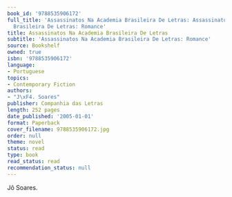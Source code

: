```yaml
---
book_id: '9788535906172'
full_title: 'Assassinatos Na Academia Brasileira De Letras: Assassinatos Na Academia
  Brasileira De Letras: Romance'
title: Assassinatos Na Academia Brasileira De Letras
subtitle: 'Assassinatos Na Academia Brasileira De Letras: Romance'
source: Bookshelf
owned: true
isbn: '9788535906172'
language:
- Portuguese
topics:
- Contemporary Fiction
authors:
- "J\xF4. Soares"
publisher: Companhia das Letras
length: 252 pages
date_published: '2005-01-01'
format: Paperback
cover_filename: 9788535906172.jpg
order: null
theme: novel
status: read
type: book
read_status: read
recommendation_status: null
---
```

Jô Soares.
